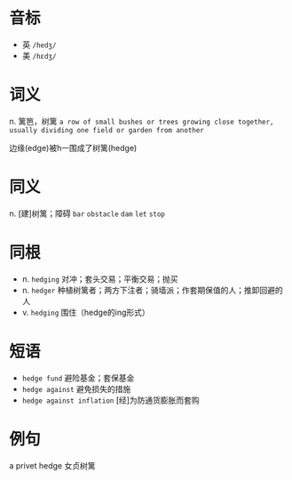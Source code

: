# 音标

- 英 `/hedʒ/`
- 美 `/hɛdʒ/`

# 词义

n. 篱笆，树篱
`a row of small bushes or trees growing close together, usually dividing one field or garden from another`



边缘(edge)被h一围成了树篱(hedge)

# 同义

n. [建]树篱；障碍
`bar` `obstacle` `dam` `let` `stop`

# 同根

- n. `hedging` 对冲；套头交易；平衡交易；抛买
- n. `hedger` 种植树篱者；两方下注者；骑墙派；作套期保值的人；推卸回避的人
- v. `hedging` 围住（hedge的ing形式）

# 短语

- `hedge fund` 避险基金；套保基金
- `hedge against` 避免损失的措施
- `hedge against inflation` [经]为防通货膨胀而套购

# 例句

a privet hedge
女贞树篱



